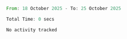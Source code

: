 <!--START_SECTION:waka-->

```rust
From: 18 October 2025 - To: 25 October 2025

Total Time: 0 secs

No activity tracked
```

<!--END_SECTION:waka-->

